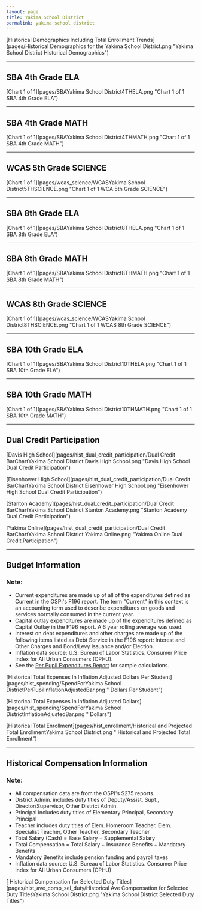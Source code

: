 ```yaml
---
layout: page
title: Yakima School District
permalink: yakima school district
---
```



[Historical Demographics Including Total Enrollment Trends](pages/Historical Demographics for the Yakima School District.png "Yakima School District Historical Demographics")

___

## SBA 4th Grade ELA

[Chart 1 of 1](pages/SBAYakima School District4THELA.png "Chart 1 of 1 SBA 4th Grade ELA")


___

## SBA 4th Grade MATH

[Chart 1 of 1](pages/SBAYakima School District4THMATH.png "Chart 1 of 1 SBA 4th Grade MATH")


___

## WCAS 5th Grade SCIENCE

[Chart 1 of 1](pages/wcas_science/WCASYakima School District5THSCIENCE.png "Chart 1 of 1 WCA 5th Grade SCIENCE")


___

## SBA 8th Grade ELA

[Chart 1 of 1](pages/SBAYakima School District8THELA.png "Chart 1 of 1 SBA 8th Grade ELA")


___

## SBA 8th Grade MATH

[Chart 1 of 1](pages/SBAYakima School District8THMATH.png "Chart 1 of 1 SBA 8th Grade MATH")


___

## WCAS 8th Grade SCIENCE

[Chart 1 of 1](pages/wcas_science/WCASYakima School District8THSCIENCE.png "Chart 1 of 1 WCAS 8th Grade SCIENCE")


___

## SBA 10th Grade ELA

[Chart 1 of 1](pages/SBAYakima School District10THELA.png "Chart 1 of 1 SBA 10th Grade ELA")


___

## SBA 10th Grade MATH

[Chart 1 of 1](pages/SBAYakima School District10THMATH.png "Chart 1 of 1 SBA 10th Grade MATH")


___

## Dual Credit Participation

[Davis High School](pages/hist_dual_credit_participation/Dual Credit BarChartYakima School District Davis High School.png "Davis High School Dual Credit Participation")

[Eisenhower High School](pages/hist_dual_credit_participation/Dual Credit BarChartYakima School District Eisenhower High School.png "Eisenhower High School Dual Credit Participation")

[Stanton Academy](pages/hist_dual_credit_participation/Dual Credit BarChartYakima School District Stanton Academy.png "Stanton Academy Dual Credit Participation")

[Yakima Online](pages/hist_dual_credit_participation/Dual Credit BarChartYakima School District Yakima Online.png "Yakima Online Dual Credit Participation")


___

## Budget Information
### Note:
- Current expenditures are made up of all of the expenditures defined as Current in the OSPI's F196 report. The term "Current" in this context is an accounting term used to describe expenditures on goods and services normally consumed in the current year.
- Capital outlay expenditures are made up of the expenditures defined as Capital Outlay in the F196 report. A 6 year rolling average was used.
- Interest on debt expenditures and other charges are made up of the following items listed as Debt Service in the F196 report: Interest and Other Charges and Bond/Levy Issuance and/or Election.
- Inflation data source: U.S. Bureau of Labor Statistics. Consumer Price Index for All Urban Consumers (CPI-U).
- See the [Per Pupil Expenditures Report](report_expenditures) for sample calculations.

[Historical Total Expenses In Inflation Adjusted Dollars Per Student](pages/hist_spending/SpendForYakima School DistrictPerPupilInflationAdjustedBar.png " Dollars Per Student")

[Historical Total Expenses In Inflation Adjusted Dollars](pages/hist_spending/SpendForYakima School DistrictInflationAdjustedBar.png " Dollars")

[Historical Total Enrollment](pages/hist_enrollment/Historical and Projected Total EnrollmentYakima School District.png " Historical and Projected Total Enrollment")


___

## Historical Compensation Information
### Note:
- All compensation data are from the OSPI's S275 reports.
- District Admin. includes duty titles of Deputy/Assist. Supt., Director/Supervisor, Other District Admin.
- Principal includes duty titles of Elementary Principal, Secondary Principal
- Teacher includes duty titles of Elem. Homeroom Teacher, Elem. Specialist Teacher, Other Teacher, Secondary Teacher
- Total Salary (Cash) = Base Salary + Supplemental Salary
- Total Compensation = Total Salary + Insurance Benefits + Mandatory Benefits
- Mandatory Benefits include pension funding and payroll taxes
- Inflation data source: U.S. Bureau of Labor Statistics. Consumer Price Index for All Urban Consumers (CPI-U)

[ Historical Compensation for Selected Duty Titles](pages/hist_ave_comp_sel_duty/Historical Ave Compensation for Selected Duty TitlesYakima School District.png "Yakima School District Selected Duty Titles")

